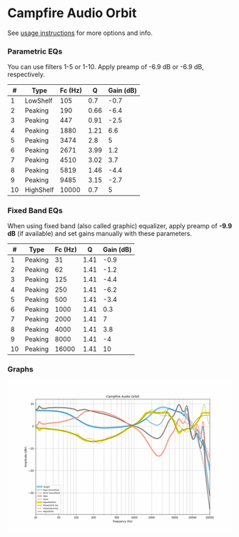 # Campfire Audio Orbit
See [usage instructions](https://github.com/jaakkopasanen/AutoEq#usage) for more options and info.

### Parametric EQs
You can use filters 1-5 or 1-10. Apply preamp of -6.9 dB or -6.9 dB, respectively.

|   # | Type      |   Fc (Hz) |    Q |   Gain (dB) |
|-----|-----------|-----------|------|-------------|
|   1 | LowShelf  |       105 | 0.7  |        -0.7 |
|   2 | Peaking   |       190 | 0.66 |        -6.4 |
|   3 | Peaking   |       447 | 0.91 |        -2.5 |
|   4 | Peaking   |      1880 | 1.21 |         6.6 |
|   5 | Peaking   |      3474 | 2.8  |         5   |
|   6 | Peaking   |      2671 | 3.99 |         1.2 |
|   7 | Peaking   |      4510 | 3.02 |         3.7 |
|   8 | Peaking   |      5819 | 1.46 |        -4.4 |
|   9 | Peaking   |      9485 | 3.15 |        -2.7 |
|  10 | HighShelf |     10000 | 0.7  |         5   |

### Fixed Band EQs
When using fixed band (also called graphic) equalizer, apply preamp of **-9.9 dB** (if available) and set gains manually with these parameters.

|   # | Type    |   Fc (Hz) |    Q |   Gain (dB) |
|-----|---------|-----------|------|-------------|
|   1 | Peaking |        31 | 1.41 |        -0.9 |
|   2 | Peaking |        62 | 1.41 |        -1.2 |
|   3 | Peaking |       125 | 1.41 |        -4.4 |
|   4 | Peaking |       250 | 1.41 |        -6.2 |
|   5 | Peaking |       500 | 1.41 |        -3.4 |
|   6 | Peaking |      1000 | 1.41 |         0.3 |
|   7 | Peaking |      2000 | 1.41 |         7   |
|   8 | Peaking |      4000 | 1.41 |         3.8 |
|   9 | Peaking |      8000 | 1.41 |        -4   |
|  10 | Peaking |     16000 | 1.41 |        10   |

### Graphs
![](./Campfire%20Audio%20Orbit.png)
